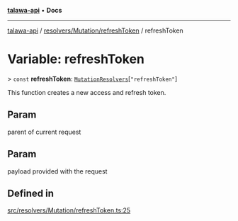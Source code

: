 [**talawa-api**](../../../../README.md) • **Docs**

***

[talawa-api](../../../../modules.md) / [resolvers/Mutation/refreshToken](../README.md) / refreshToken

# Variable: refreshToken

\> `const` **refreshToken**: [`MutationResolvers`](../../../../types/generatedGraphQLTypes/type-aliases/MutationResolvers.md)\[`"refreshToken"`\]

This function creates a new access and refresh token.

## Param

parent of current request

## Param

payload provided with the request

## Defined in

[src/resolvers/Mutation/refreshToken.ts:25](https://github.com/PalisadoesFoundation/talawa-api/blob/0e711c6a6b57f55ab5776fc9c8edfc5ebc0b3d70/src/resolvers/Mutation/refreshToken.ts#L25)
